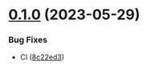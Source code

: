 # [0.1.0](https://github.com/apider-coding/isn-poller/compare/v1.0.8...v0.1.0) (2023-05-29)


### Bug Fixes

* CI ([8c22ed3](https://github.com/apider-coding/isn-poller/commit/8c22ed3524f5475e07b91fd41482ea492a35d5fd))



